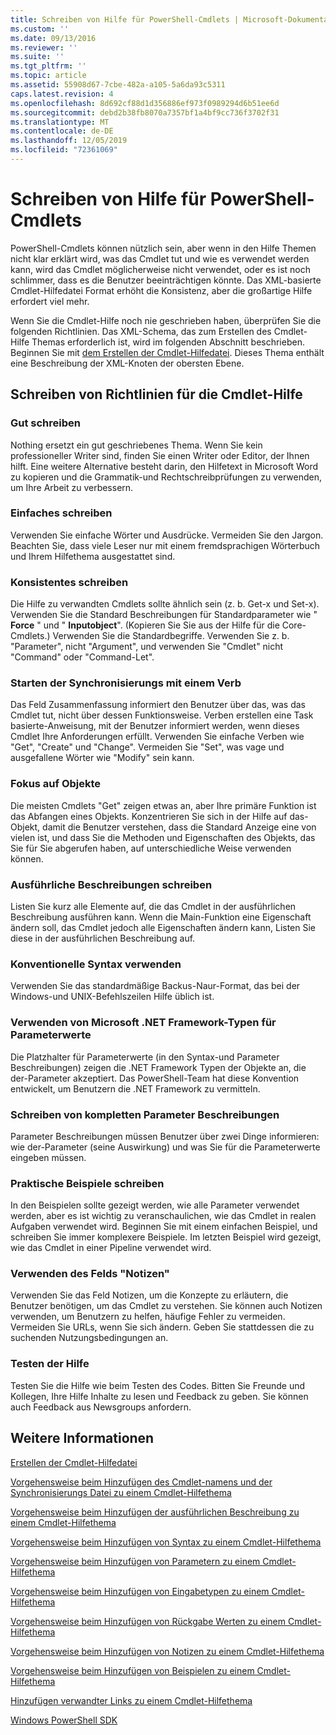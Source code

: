 ```yaml
---
title: Schreiben von Hilfe für PowerShell-Cmdlets | Microsoft-Dokumentation
ms.custom: ''
ms.date: 09/13/2016
ms.reviewer: ''
ms.suite: ''
ms.tgt_pltfrm: ''
ms.topic: article
ms.assetid: 55908d67-7cbe-482a-a105-5a6da93c5311
caps.latest.revision: 4
ms.openlocfilehash: 8d692cf88d1d356886ef973f0989294d6b51ee6d
ms.sourcegitcommit: debd2b38fb8070a7357bf1a4bf9cc736f3702f31
ms.translationtype: MT
ms.contentlocale: de-DE
ms.lasthandoff: 12/05/2019
ms.locfileid: "72361069"
---
```

# <a name="writing-help-for-powershell-cmdlets"></a>Schreiben von Hilfe für PowerShell-Cmdlets

PowerShell-Cmdlets können nützlich sein, aber wenn in den Hilfe Themen nicht klar erklärt wird, was das Cmdlet tut und wie es verwendet werden kann, wird das Cmdlet möglicherweise nicht verwendet, oder es ist noch schlimmer, dass es die Benutzer beeinträchtigen könnte.
Das XML-basierte Cmdlet-Hilfedatei Format erhöht die Konsistenz, aber die großartige Hilfe erfordert viel mehr.

Wenn Sie die Cmdlet-Hilfe noch nie geschrieben haben, überprüfen Sie die folgenden Richtlinien.
Das XML-Schema, das zum Erstellen des Cmdlet-Hilfe Themas erforderlich ist, wird im folgenden Abschnitt beschrieben.
Beginnen Sie mit [dem Erstellen der Cmdlet-Hilfedatei](./how-to-create-the-cmdlet-help-file.md).
Dieses Thema enthält eine Beschreibung der XML-Knoten der obersten Ebene.

## <a name="writing-guidelines-for-cmdlet-help"></a>Schreiben von Richtlinien für die Cmdlet-Hilfe

### <a name="write-well"></a>Gut schreiben
Nothing ersetzt ein gut geschriebenes Thema.
Wenn Sie kein professioneller Writer sind, finden Sie einen Writer oder Editor, der Ihnen hilft.
Eine weitere Alternative besteht darin, den Hilfetext in Microsoft Word zu kopieren und die Grammatik-und Rechtschreibprüfungen zu verwenden, um Ihre Arbeit zu verbessern.

### <a name="write-simply"></a>Einfaches schreiben
Verwenden Sie einfache Wörter und Ausdrücke.
Vermeiden Sie den Jargon.
Beachten Sie, dass viele Leser nur mit einem fremdsprachigen Wörterbuch und Ihrem Hilfethema ausgestattet sind.

### <a name="write-consistently"></a>Konsistentes schreiben
Die Hilfe zu verwandten Cmdlets sollte ähnlich sein (z. b. Get-x und Set-x).
Verwenden Sie die Standard Beschreibungen für Standardparameter wie " **Force** " und " **Inputobject**".
(Kopieren Sie Sie aus der Hilfe für die Core-Cmdlets.) Verwenden Sie die Standardbegriffe.
Verwenden Sie z. b. "Parameter", nicht "Argument", und verwenden Sie "Cmdlet" nicht "Command" oder "Command-Let".

### <a name="start-the-synopsis-with-a-verb"></a>Starten der Synchronisierungs mit einem Verb
Das Feld Zusammenfassung informiert den Benutzer über das, was das Cmdlet tut, nicht über dessen Funktionsweise.
Verben erstellen eine Task basierte-Anweisung, mit der Benutzer informiert werden, wenn dieses Cmdlet Ihre Anforderungen erfüllt.
Verwenden Sie einfache Verben wie "Get", "Create" und "Change".
Vermeiden Sie "Set", was vage und ausgefallene Wörter wie "Modify" sein kann.

### <a name="focus-on-objects"></a>Fokus auf Objekte
Die meisten Cmdlets "Get" zeigen etwas an, aber Ihre primäre Funktion ist das Abfangen eines Objekts.
Konzentrieren Sie sich in der Hilfe auf das-Objekt, damit die Benutzer verstehen, dass die Standard Anzeige eine von vielen ist, und dass Sie die Methoden und Eigenschaften des Objekts, das Sie für Sie abgerufen haben, auf unterschiedliche Weise verwenden können.

### <a name="write-detailed-descriptions"></a>Ausführliche Beschreibungen schreiben
Listen Sie kurz alle Elemente auf, die das Cmdlet in der ausführlichen Beschreibung ausführen kann.
Wenn die Main-Funktion eine Eigenschaft ändern soll, das Cmdlet jedoch alle Eigenschaften ändern kann, Listen Sie diese in der ausführlichen Beschreibung auf.

### <a name="use-conventional-syntax"></a>Konventionelle Syntax verwenden
Verwenden Sie das standardmäßige Backus-Naur-Format, das bei der Windows-und UNIX-Befehlszeilen Hilfe üblich ist.

### <a name="use-microsoft-net-framework-types-for-parameter-values"></a>Verwenden von Microsoft .NET Framework-Typen für Parameterwerte
Die Platzhalter für Parameterwerte (in den Syntax-und Parameter Beschreibungen) zeigen die .NET Framework Typen der Objekte an, die der-Parameter akzeptiert.
Das PowerShell-Team hat diese Konvention entwickelt, um Benutzern die .NET Framework zu vermitteln.

### <a name="write-complete-parameter-descriptions"></a>Schreiben von kompletten Parameter Beschreibungen
Parameter Beschreibungen müssen Benutzer über zwei Dinge informieren: wie der-Parameter (seine Auswirkung) und was Sie für die Parameterwerte eingeben müssen.

### <a name="write-practical-examples"></a>Praktische Beispiele schreiben
In den Beispielen sollte gezeigt werden, wie alle Parameter verwendet werden, aber es ist wichtig zu veranschaulichen, wie das Cmdlet in realen Aufgaben verwendet wird.
Beginnen Sie mit einem einfachen Beispiel, und schreiben Sie immer komplexere Beispiele.
Im letzten Beispiel wird gezeigt, wie das Cmdlet in einer Pipeline verwendet wird.

### <a name="use-the-notes-field"></a>Verwenden des Felds "Notizen"
Verwenden Sie das Feld Notizen, um die Konzepte zu erläutern, die Benutzer benötigen, um das Cmdlet zu verstehen.
Sie können auch Notizen verwenden, um Benutzern zu helfen, häufige Fehler zu vermeiden.
Vermeiden Sie URLs, wenn Sie sich ändern.
Geben Sie stattdessen die zu suchenden Nutzungsbedingungen an.

### <a name="test-your-help"></a>Testen der Hilfe
Testen Sie die Hilfe wie beim Testen des Codes.
Bitten Sie Freunde und Kollegen, Ihre Hilfe Inhalte zu lesen und Feedback zu geben.
Sie können auch Feedback aus Newsgroups anfordern.

## <a name="see-also"></a>Weitere Informationen

 [Erstellen der Cmdlet-Hilfedatei](./how-to-create-the-cmdlet-help-file.md)

 [Vorgehensweise beim Hinzufügen des Cmdlet-namens und der Synchronisierungs Datei zu einem Cmdlet-Hilfethema](./how-to-add-the-cmdlet-name-and-synopsis-to-a-cmdlet-help-topic.md)

 [Vorgehensweise beim Hinzufügen der ausführlichen Beschreibung zu einem Cmdlet-Hilfethema](./how-to-add-a-cmdlet-description.md)

 [Vorgehensweise beim Hinzufügen von Syntax zu einem Cmdlet-Hilfethema](./how-to-add-syntax-to-a-cmdlet-help-topic.md)

 [Vorgehensweise beim Hinzufügen von Parametern zu einem Cmdlet-Hilfethema](./how-to-add-parameter-information.md)

 [Vorgehensweise beim Hinzufügen von Eingabetypen zu einem Cmdlet-Hilfethema](./how-to-add-input-types-to-a-cmdlet-help-topic.md)

 [Vorgehensweise beim Hinzufügen von Rückgabe Werten zu einem Cmdlet-Hilfethema](./how-to-add-return-values-to-a-cmdlet-help-topic.md)

 [Vorgehensweise beim Hinzufügen von Notizen zu einem Cmdlet-Hilfethema](./how-to-add-notes-to-a-cmdlet-help-topic.md)

 [Vorgehensweise beim Hinzufügen von Beispielen zu einem Cmdlet-Hilfethema](./how-to-add-examples-to-a-cmdlet-help-topic.md)

 [Hinzufügen verwandter Links zu einem Cmdlet-Hilfethema](./how-to-add-related-links-to-a-cmdlet-help-topic.md)

 [Windows PowerShell SDK](../windows-powershell-reference.md)